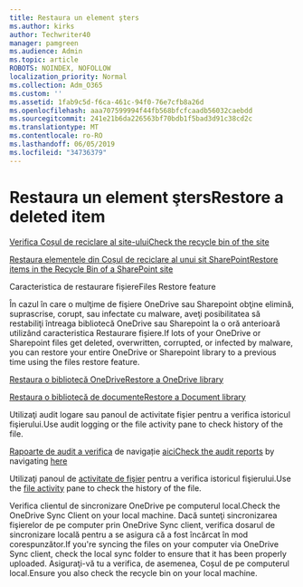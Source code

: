 ```yaml
---
title: Restaura un element şters
ms.author: kirks
author: Techwriter40
manager: pamgreen
ms.audience: Admin
ms.topic: article
ROBOTS: NOINDEX, NOFOLLOW
localization_priority: Normal
ms.collection: Adm_O365
ms.custom: ''
ms.assetid: 1fab9c5d-f6ca-461c-94f0-76e7cfb8a26d
ms.openlocfilehash: aaa707599994f44fb568bfcfcaadb56032caebdd
ms.sourcegitcommit: 241e21b6da226563bf70bdb1f5bad3d91c38cd2c
ms.translationtype: MT
ms.contentlocale: ro-RO
ms.lasthandoff: 06/05/2019
ms.locfileid: "34736379"
---
```

# <a name="restore-a-deleted-item"></a><span data-ttu-id="349ce-102">Restaura un element şters</span><span class="sxs-lookup"><span data-stu-id="349ce-102">Restore a deleted item</span></span>

[<span data-ttu-id="349ce-103">Verifica Coșul de reciclare al site-ului</span><span class="sxs-lookup"><span data-stu-id="349ce-103">Check the recycle bin of the site</span></span>](https://support.office.com/en-us/article/restore-deleted-items-from-the-site-collection-recycle-bin-5fa924ee-16d7-487b-9a0a-021b9062d14b?ui=en-US&amp;rs=en-US&amp;ad=US)

[<span data-ttu-id="349ce-104">Restaura elementele din Coșul de reciclare al unui sit SharePoint</span><span class="sxs-lookup"><span data-stu-id="349ce-104">Restore items in the Recycle Bin of a SharePoint site</span></span>](https://support.office.com/en-us/article/Restore-deleted-files-or-folders-in-OneDrive-949ada80-0026-4db3-a953-c99083e6a84f)



<span data-ttu-id="349ce-105">Caracteristica de restaurare fișiere</span><span class="sxs-lookup"><span data-stu-id="349ce-105">Files Restore feature</span></span>

<span data-ttu-id="349ce-106">În cazul în care o mulţime de fişiere OneDrive sau Sharepoint obţine elimină, suprascrise, corupt, sau infectate cu malware, aveţi posibilitatea să restabiliţi întreaga bibliotecă OneDrive sau Sharepoint la o oră anterioară utilizând caracteristica Restaurare fișiere.</span><span class="sxs-lookup"><span data-stu-id="349ce-106">If lots of your OneDrive or Sharepoint files get deleted, overwritten, corrupted, or infected by malware, you can restore your entire OneDrive or Sharepoint library to a previous time using the files restore feature.</span></span>

[<span data-ttu-id="349ce-107">Restaura o bibliotecă OneDrive</span><span class="sxs-lookup"><span data-stu-id="349ce-107">Restore a OneDrive library</span></span>](https://support.office.com/en-us/article/restore-your-onedrive-fa231298-759d-41cf-bcd0-25ac53eb8a15)

[<span data-ttu-id="349ce-108">Restaura o bibliotecă de documente</span><span class="sxs-lookup"><span data-stu-id="349ce-108">Restore a Document library</span></span>](https://support.office.com/en-us/article/restore-a-document-library-317791c3-8bd0-4dfd-8254-3ca90883d39a?ui=en-US&amp;rs=en-US&amp;ad=US)

<span data-ttu-id="349ce-109">Utilizaţi audit logare sau panoul de activitate fişier pentru a verifica istoricul fişierului.</span><span class="sxs-lookup"><span data-stu-id="349ce-109">Use audit logging or the file activity pane to check history of the file.</span></span>

<span data-ttu-id="349ce-110">[Rapoarte de audit a verifica](https://docs.microsoft.com/en-us/office365/securitycompliance/search-the-audit-log-in-security-and-compliance?redirectSourcePath=%252fen-us%252farticle%252fsearch-the-audit-log-in-the-office-365-protection-center-0d4d0f35-390b-4518-800e-0c7ec95e946c) </a> de navigație [aici](https://protection.office.com/#/unifiedauditlog)</span><span class="sxs-lookup"><span data-stu-id="349ce-110">[Check the audit reports](https://docs.microsoft.com/en-us/office365/securitycompliance/search-the-audit-log-in-security-and-compliance?redirectSourcePath=%252fen-us%252farticle%252fsearch-the-audit-log-in-the-office-365-protection-center-0d4d0f35-390b-4518-800e-0c7ec95e946c)</a> by navigating [here](https://protection.office.com/#/unifiedauditlog)</span></span>

<span data-ttu-id="349ce-111">Utilizaţi panoul de [activitate de fişier](https://support.office.com/en-us/article/File-activity-in-a-document-library-6105ecda-1dd0-4f6f-9542-102bf5c0ffe0) pentru a verifica istoricul fişierului.</span><span class="sxs-lookup"><span data-stu-id="349ce-111">Use the [file activity](https://support.office.com/en-us/article/File-activity-in-a-document-library-6105ecda-1dd0-4f6f-9542-102bf5c0ffe0) pane to check the history of the file.</span></span>

<span data-ttu-id="349ce-112">Verifica clientul de sincronizare OneDrive pe computerul local.</span><span class="sxs-lookup"><span data-stu-id="349ce-112">Check the OneDrive Sync Client on your local machine.</span></span>  <span data-ttu-id="349ce-113">Dacă sunteţi sincronizarea fişierelor de pe computer prin OneDrive Sync client, verifica dosarul de sincronizare locală pentru a se asigura că a fost încărcat în mod corespunzător.</span><span class="sxs-lookup"><span data-stu-id="349ce-113">If you're syncing the files on your computer via OneDrive Sync client, check the local sync folder to ensure that it has been properly uploaded.</span></span> <span data-ttu-id="349ce-114">Asiguraţi-vă tu a verifica, de asemenea, Coșul de pe computerul local.</span><span class="sxs-lookup"><span data-stu-id="349ce-114">Ensure you also check the recycle bin on your local machine.</span></span>



